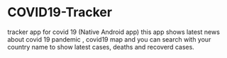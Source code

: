 # COVID19-Tracker
tracker app for covid 19 (Native Android app)
this app shows latest news about covid 19 pandemic , covid19 map and you can search with your country name to show latest cases, deaths and recoverd cases.

